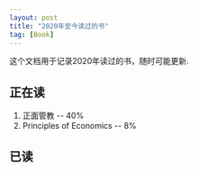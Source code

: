 ```yaml
---
layout: post
title: "2020年至今读过的书"
tag: [Book]
---
```


这个文档用于记录2020年读过的书，随时可能更新.



## 正在读

1. 正面管教 -- 40%
2. Principles of Economics -- 8%

## 已读